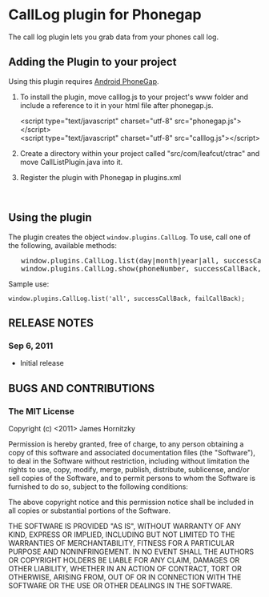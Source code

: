 # CallLog plugin for Phonegap #

The call log plugin lets you grab data from your phones call log. 

## Adding the Plugin to your project ##

Using this plugin requires [Android PhoneGap](http://github.com/phonegap/phonegap-android).

1. To install the plugin, move calllog.js to your project's www folder and include a reference to it in your html file after phonegap.js.

    &lt;script type="text/javascript" charset="utf-8" src="phonegap.js"&gt;&lt;/script&gt;<br/>
    &lt;script type="text/javascript" charset="utf-8" src="calllog.js"&gt;&lt;/script&gt;

2. Create a directory within your project called "src/com/leafcut/ctrac" and move CallListPlugin.java into it.

3. Register the plugin with Phonegap in plugins.xml
<pre>
<plugin name="CallListPlugin" value="com.leafcut.ctrac.CallListPlugin"/>
</pre>

## Using the plugin ##

The plugin creates the object `window.plugins.CallLog`.  To use, call one of the following, available methods:

<pre>
   window.plugins.CallLog.list(day|month|year|all, successCallBack, failCallBack);
   window.plugins.CallLog.show(phoneNumber, successCallBack, failCallBack);
</pre>

Sample use:

    window.plugins.CallLog.list('all', successCallBack, failCallBack);

## RELEASE NOTES ##

### Sep 6, 2011 ###

* Initial release

## BUGS AND CONTRIBUTIONS ##


### The MIT License

Copyright (c) <2011> James Hornitzky

 Permission is hereby granted, free of charge, to any person obtaining a copy
 of this software and associated documentation files (the "Software"), to deal
 in the Software without restriction, including without limitation the rights
 to use, copy, modify, merge, publish, distribute, sublicense, and/or sell
 copies of the Software, and to permit persons to whom the Software is
 furnished to do so, subject to the following conditions:

 The above copyright notice and this permission notice shall be included in
 all copies or substantial portions of the Software.

 THE SOFTWARE IS PROVIDED "AS IS", WITHOUT WARRANTY OF ANY KIND, EXPRESS OR
 IMPLIED, INCLUDING BUT NOT LIMITED TO THE WARRANTIES OF MERCHANTABILITY,
 FITNESS FOR A PARTICULAR PURPOSE AND NONINFRINGEMENT. IN NO EVENT SHALL THE
 AUTHORS OR COPYRIGHT HOLDERS BE LIABLE FOR ANY CLAIM, DAMAGES OR OTHER
 LIABILITY, WHETHER IN AN ACTION OF CONTRACT, TORT OR OTHERWISE, ARISING FROM,
 OUT OF OR IN CONNECTION WITH THE SOFTWARE OR THE USE OR OTHER DEALINGS IN
 THE SOFTWARE.
 
